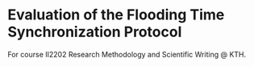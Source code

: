 # Evaluation of the Flooding Time Synchronization Protocol
For course II2202 Research Methodology and Scientific Writing @ KTH.
